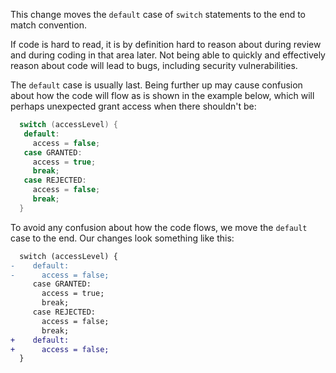 This change moves the `default` case of `switch` statements to the end to match convention.

If code is hard to read, it is by definition hard to reason about during review and during coding in that area later. Not being able to quickly and effectively reason about code will lead to bugs, including security vulnerabilities. 

The `default` case is usually last. Being further up may cause confusion about how the code will flow as is shown in the example below, which will perhaps unexpected grant access when there shouldn't be:

```java
  switch (accessLevel) {
   default:
     access = false;
   case GRANTED:
     access = true;
     break;
   case REJECTED:
     access = false;
     break;
  }
```

To avoid any confusion about how the code flows, we move the `default` case to the end. Our changes look something like this:

```diff
  switch (accessLevel) {
-    default:
-      access = false;
     case GRANTED:
       access = true;
       break;
     case REJECTED:
       access = false;
       break;
+    default:
+      access = false;
  }
```
